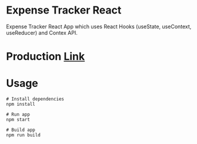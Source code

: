 # Expense Tracker React

Expense Tracker React App which uses React Hooks (useState, useContext, useReducer) and Contex API.

# Production [Link](#)

# Usage

```
# Install dependencies
npm install
```

```
# Run app
npm start
```

```
# Build app
npm run build
```
